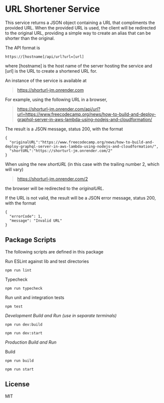 # URL Shortener Service

This service returns a JSON object containing a URL that compliments
the provided URL. When the provided URL is used, the client will be
redirected to the original URL, providing a simple way to create an
alias that can be shorter than the original.

The API format is

    https://[hostname]/api/url?url=[url]

where [hostname] is the host name of the server hosting the service and [url]
is the URL to create a shortened URL for.

An instance of the service is available at

> https://shorturl-jm.onrender.com

For example, using the following URL in a browser,

> https://shorturl-jm.onrender.com/api/url?url=https://www.freecodecamp.org/news/how-to-build-and-deploy-graphql-server-in-aws-lambda-using-nodejs-and-cloudformation/

The result is a JSON message, status 200, with the format

    {
      "originalURL":"https://www.freecodecamp.org/news/how-to-build-and-deploy-graphql-server-in-aws-lambda-using-nodejs-and-cloudformation/",
      "shortURL":"https://shorturl-jm.onrender.com/2"
    }

When using the new *shortURL* (in this case with the trailing number 2, which will vary)

> https://shorturl-jm.onrender.com/2

the browser will be redirected to the *originalURL*.

If the URL is not valid, the result will be a JSON error message,
status 200, with the format

    {
      "errorCode": 1,
      "message": "Invalid URL"
    }

## Package Scripts

The following scripts are defined in this package

Run ESLint against lib and test directories

```
npm run lint
```

Typecheck

```
npm run typecheck
```

Run unit and integration tests

```
npm test
```

*Development Build and Run (use in separate terminals)*

```
npm run dev:build
```

```
npm run dev:start
```

*Production Build and Run*

Build

```
npm run build
```

```
npm run start
```

## License
MIT
